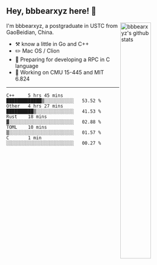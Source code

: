 ## Hey, bbbearxyz here! :wave:

<img align="right" alt="bbbearxyz's github stats" width="40%" src="https://github-readme-stats.vercel.app/api?username=bbbearxyz&show_icons=true">

I'm bbbearxyz, a postgraduate in USTC from GaoBeidian, China.

-   :hammer_and_pick:    know a little in Go and C++
-   :pencil2: Mac OS / Clion
-   :seedling: Preparing for developing a RPC in C language 
-   :thinking: Working on CMU 15-445 and MIT 6.824
---
<!--START_SECTION:waka-->
```text
C++     5 hrs 45 mins   █████████████▒░░░░░░░░░░░   53.52 % 
Other   4 hrs 27 mins   ██████████▒░░░░░░░░░░░░░░   41.53 % 
Rust    18 mins         ▓░░░░░░░░░░░░░░░░░░░░░░░░   02.88 % 
TOML    10 mins         ▒░░░░░░░░░░░░░░░░░░░░░░░░   01.57 % 
C       1 min           ░░░░░░░░░░░░░░░░░░░░░░░░░   00.27 % 
```
<!--END_SECTION:waka-->

